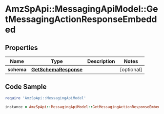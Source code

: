 # AmzSpApi::MessagingApiModel::GetMessagingActionResponseEmbedded

## Properties

Name | Type | Description | Notes
------------ | ------------- | ------------- | -------------
**schema** | [**GetSchemaResponse**](GetSchemaResponse.md) |  | [optional] 

## Code Sample

```ruby
require 'AmzSpApi::MessagingApiModel'

instance = AmzSpApi::MessagingApiModel::GetMessagingActionResponseEmbedded.new(schema: null)
```



